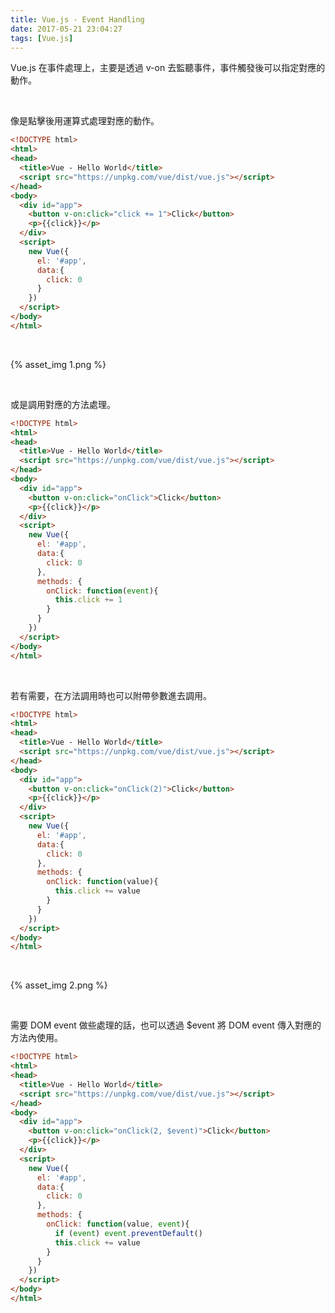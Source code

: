 ```yaml
---
title: Vue.js - Event Handling
date: 2017-05-21 23:04:27
tags: [Vue.js]
---
```


Vue.js 在事件處理上，主要是透過 v-on 去監聽事件，事件觸發後可以指定對應的動作。  

<!-- More -->

<br/>


像是點擊後用運算式處理對應的動作。  

```html
<!DOCTYPE html>
<html>
<head>
  <title>Vue - Hello World</title>
  <script src="https://unpkg.com/vue/dist/vue.js"></script>
</head>
<body>
  <div id="app">
    <button v-on:click="click += 1">Click</button>
    <p>{{click}}</p>
  </div>
  <script>
    new Vue({
      el: '#app',
      data:{
        click: 0
      }
    })
  </script>
</body>
</html>
```

<br/>


{% asset_img 1.png %}

<br/>


或是調用對應的方法處理。  

```html
<!DOCTYPE html>
<html>
<head>
  <title>Vue - Hello World</title>
  <script src="https://unpkg.com/vue/dist/vue.js"></script>
</head>
<body>
  <div id="app">
    <button v-on:click="onClick">Click</button>
    <p>{{click}}</p>
  </div>
  <script>
    new Vue({
      el: '#app',
      data:{
        click: 0
      },
      methods: {
        onClick: function(event){
          this.click += 1
        }
      }
    })
  </script>
</body>
</html>
```

<br/>


若有需要，在方法調用時也可以附帶參數進去調用。  

```html
<!DOCTYPE html>
<html>
<head>
  <title>Vue - Hello World</title>
  <script src="https://unpkg.com/vue/dist/vue.js"></script>
</head>
<body>
  <div id="app">
    <button v-on:click="onClick(2)">Click</button>
    <p>{{click}}</p>
  </div>
  <script>
    new Vue({
      el: '#app',
      data:{
        click: 0
      },
      methods: {
        onClick: function(value){
          this.click += value
        }
      }
    })
  </script>
</body>
</html>
```

<br/>


{% asset_img 2.png %}

<br/>


需要 DOM event 做些處理的話，也可以透過 $event 將 DOM event 傳入對應的方法內使用。  

```html
<!DOCTYPE html>
<html>
<head>
  <title>Vue - Hello World</title>
  <script src="https://unpkg.com/vue/dist/vue.js"></script>
</head>
<body>
  <div id="app">
    <button v-on:click="onClick(2, $event)">Click</button>
    <p>{{click}}</p>
  </div>
  <script>
    new Vue({
      el: '#app',
      data:{
        click: 0
      },
      methods: {
        onClick: function(value, event){
          if (event) event.preventDefault()
          this.click += value
        }
      }
    })
  </script>
</body>
</html>
```
